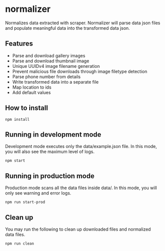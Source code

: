 # normalizer
Normalizes data extracted with scraper. Normalizer will parse data json files and populate meaningful data into the transformed data json.

## Features
- Parse and download gallery images
- Parse and download thumbnail image
- Unique UUIDv4 image filename generation
- Prevent malicious file downloads through image filetype detection
- Parse phone number from details
- Write transformed data into a separate file
- Map location to ids
- Add default values

## How to install
`npm install`

## Running in development mode
Development mode executes only the data/example.json file. In this mode, you will also see the maximum level of logs.

`npm start`

## Running in production mode
Production mode scans all the data files inside data/. In this mode, you will only see warning and error logs.

`npm run start-prod`

## Clean up
You may run the following to clean up downloaded files and normalized data files.

`npm run clean`